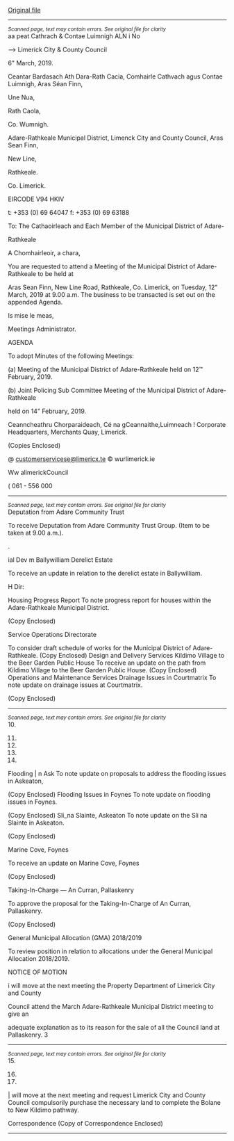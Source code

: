 [Original file](https://www.limerick.ie/sites/default/files/media/documents/2019-03/00%20Agenda%2012th%20March%2C%202019%20v1.pdf)

---
*<small>Scanned page, text may contain errors. See original file for clarity</small>*  
aa peat Cathrach
& Contae Luimnigh
ALN i No

—> Limerick City
& County Council

6" March, 2019.

Ceantar Bardasach Ath Dara-Rath Cacia,
Comhairle Cathvach agus Contae Luimnigh,
Aras Séan Finn,

Une Nua,

Rath Caola,

Co. Wumnigh.

Adare-Rathkeale Municipal District,
Limenck City and County Council,
Aras Sean Finn,

New Line,

Rathkeale.

Co. Limerick.

EIRCODE V94 HKIV

t: +353 (0) 69 64047
f: +353 (0) 69 63188

To: The Cathaoirleach and Each Member of the Municipal District of Adare-

Rathkeale

A Chomhairleoir, a chara,

You are requested to attend a Meeting of the Municipal District of Adare-Rathkeale to be held at

Aras Sean Finn, New Line Road, Rathkeale, Co. Limerick, on Tuesday, 12" March, 2019 at 9.00
a.m. The business to be transacted is set out on the appended Agenda.

Is mise le meas,

Meetings Administrator.

AGENDA

To adopt Minutes of the following Meetings:

(a) Meeting of the Municipal District of Adare-Rathkeale held on 12™ February, 2019.

(b) Joint Policing Sub Committee Meeting of the Municipal District of Adare-Rathkeale

held on 14" February, 2019.

Ceanncheathru Chorparaideach, Cé na gCeannaithe,Luimneach !
Corporate Headquarters, Merchants Quay, Limerick.

(Copies Enclosed)

@ customerservicese@limericx.te
© wurlimerick.ie

Ww alimerickCouncil

( 061 - 556 000


---
*<small>Scanned page, text may contain errors. See original file for clarity</small>*  
Deputation from Adare Community Trust

To receive Deputation from Adare Community Trust Group. (Item to be taken at 9.00
a.m.).

.

ial Dev m
Ballywilliam Derelict Estate

To receive an update in relation to the derelict estate in Ballywilliam.

H Dir:

Housing Progress Report
To note progress report for houses within the Adare-Rathkeale Municipal District.

(Copy Enclosed)

Service Operations Directorate

To consider draft schedule of works for the Municipal District of Adare-Rathkeale.
(Copy Enclosed)
Design and Delivery Services
Kildimo Village to the Beer Garden Public House
To receive an update on the path from Kildimo Village to the Beer Garden Public House.
(Copy Enclosed)
Operations and Maintenance Services
Drainage Issues in Courtmatrix
To note update on drainage issues at Courtmatrix.

(Copy Enclosed)


---
*<small>Scanned page, text may contain errors. See original file for clarity</small>*  
10.

11.

12.

13.

14.

Flooding | n Ask
To note update on proposals to address the flooding issues in Askeaton,

(Copy Enclosed)
Flooding Issues in Foynes
To note update on flooding issues in Foynes.

(Copy Enclosed)
Sli_na Slainte, Askeaton
To note update on the Sli na Slainte in Askeaton.

(Copy Enclosed)

Marine Cove, Foynes

To receive an update on Marine Cove, Foynes

(Copy Enclosed)

Taking-In-Charge — An Curran, Pallaskenry

To approve the proposal for the Taking-In-Charge of An Curran, Pallaskenry.

(Copy Enclosed)

General Municipal Allocation (GMA) 2018/2019

To review position in relation to allocations under the General Municipal Allocation
2018/2019.

NOTICE OF MOTION

i will move at the next meeting the Property Department of Limerick City and County

Council attend the March Adare-Rathkeale Municipal District meeting to give an

adequate explanation as to its reason for the sale of all the Council land at Pallaskenry.
3


---
*<small>Scanned page, text may contain errors. See original file for clarity</small>*  
15.

16.

17.

| will move at the next meeting and request Limerick City and County Council
compulsorily purchase the necessary land to complete the Bolane to New Kildimo
pathway.

Correspondence
(Copy of Correspondence Enclosed)


---
